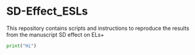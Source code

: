 # SD-Effect_ESLs
This repository contains scripts and instructions to reproduce the results from the manuscript SD effect on ELs+

```python
print("Hi")
```
